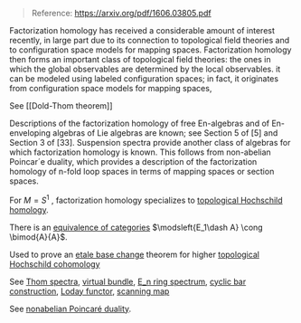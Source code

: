 > Reference: https://arxiv.org/pdf/1606.03805.pdf

Factorization homology has received a considerable amount of interest recently, in large part due to its connection to topological field theories and to configuration space models for mapping spaces.
Factorization homology then forms an important class of topological field theories: the ones in which the global observables are determined by the local observables.
it can be modeled using labeled configuration spaces; in fact, it originates from configuration space models for mapping spaces,

See [[Dold-Thom theorem]]

Descriptions of the factorization homology of free En-algebras and of En-enveloping algebras of Lie algebras are known; see Section 5 of \[5\] and Section 3 of \[33\]. Suspension spectra provide another class of algebras for which factorization homology is known. This follows from non-abelian Poincar´e duality, which provides a description of the factorization homology of n-fold loop spaces in terms of mapping spaces or section spaces.

 For $M = S^1$ , factorization homology specializes to [topological Hochschild homology](topological%20Hochschild%20homology.md).
 


 
 There is an [equivalence of categories](equivalence%20of%20categories.md) $\modsleft{E_1\dash A} \cong \bimod{A}{A}$.
 
 Used to prove an [etale base change](etale%20base%20change) theorem for higher [topological Hochschild cohomology](topological%20Hochschild%20cohomology)
 
 See [Thom spectra](Thom%20spectrum.md), [virtual bundle](virtual%20bundle), [E_n ring spectrum](E_n%20ring%20spectrum.md), [cyclic bar construction](cyclic%20bar%20construction), [Loday functor](Loday%20functor), [scanning map](scanning%20map)
 
 See [nonabelian Poincaré duality](nonabelian%20Poincaré%20duality.md).